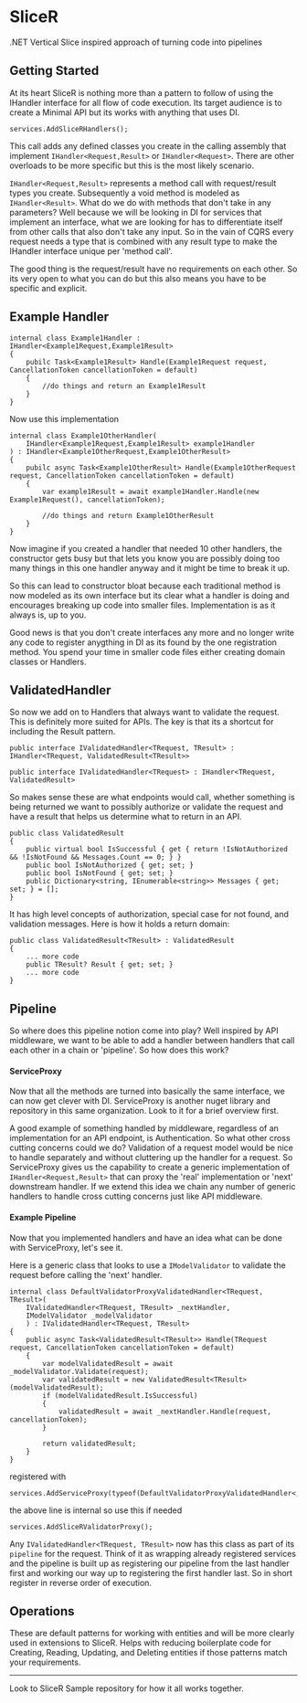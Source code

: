 # SliceR
.NET Vertical Slice inspired approach of turning code into pipelines

## Getting Started

At its heart SliceR is nothing more than a pattern to follow of using the IHandler interface for all flow of code execution.  Its target audience is to create a Minimal API but its works with anything that uses DI.

    services.AddSliceRHandlers();


This call adds any defined classes you create in the calling assembly that implement `IHandler<Request,Result>` or `IHandler<Request>`.  There are other overloads to be more specific but this is the most likely scenario.

`IHandler<Request,Result>` represents a method call with request/result types you create. Subsequently a void method is modeled as `IHandler<Result>`.  What do we do with methods that don't take in any parameters?  Well because we will be looking in DI for services that implement an interface, what we are looking for has to differentiate itself from other calls that also don't take any input.  So in the vain of CQRS every request needs a type that is combined with any result type to make the IHandler interface unique per 'method call'.

The good thing is the request/result have no requirements on each other.  So its very open to what you can do but this also means you have to be specific and explicit.

## Example Handler


    internal class Example1Handler : IHandler<Example1Request,Example1Result>
    {
        pubilc Task<Example1Result> Handle(Example1Request request, CancellationToken cancellationToken = default)
        {
            //do things and return an Example1Result
        }
    }

Now use this implementation

    internal class Example1OtherHandler(
        IHandler<Example1Request,Example1Result> example1Handler
    ) : IHandler<Example1OtherRequest,Example1OtherResult>
    {
        pubilc async Task<Example1OtherResult> Handle(Example1OtherRequest request, CancellationToken cancellationToken = default)
        {
            var example1Result = await example1Handler.Handle(new Example1Request(), cancellationToken);

            //do things and return Example1OtherResult
        }
    }

Now imagine if you created a handler that needed 10 other handlers, the constructor gets busy but that lets you know you are possibly doing too many things in this one handler anyway and it might be time to break it up.  

So this can lead to constructor bloat because each traditional method is now modeled as its own interface but its clear what a handler is doing and encourages breaking up code into smaller files.  Implementation is as it always is, up to you.

Good news is that you don't create interfaces any more and no longer write any code to register anygthing in DI as its found by the one registration method.  You spend your time in smaller code files either creating domain classes or Handlers.  

## ValidatedHandler

So now we add on to Handlers that always want to validate the request.  This is definitely more suited for APIs.  The key is that its a shortcut for including the Result pattern.

    public interface IValidatedHandler<TRequest, TResult> : IHandler<TRequest, ValidatedResult<TResult>>

    public interface IValidatedHandler<TRequest> : IHandler<TRequest, ValidatedResult>

So makes sense these are what endpoints would call, whether something is being returned we want to possibly authorize or validate the request and have a result that helps us determine what to return in an API.

    public class ValidatedResult
    {
        public virtual bool IsSuccessful { get { return !IsNotAuthorized && !IsNotFound && Messages.Count == 0; } }
        public bool IsNotAuthorized { get; set; }
        public bool IsNotFound { get; set; }
        public Dictionary<string, IEnumerable<string>> Messages { get; set; } = [];
    }

It has high level concepts of authorization, special case for not found, and validation messages.
Here is how it holds a return domain:

    public class ValidatedResult<TResult> : ValidatedResult
    {
        ... more code
        public TResult? Result { get; set; }
        ... more code
    }

## Pipeline

So where does this pipeline notion come into play? Well inspired by API middleware, we want to be able to add a handler between handlers that call each other in a chain or 'pipeline'.  So how does this work?  

####  ServiceProxy

Now that all the methods are turned into basically the same interface, we can now get clever with DI.  ServiceProxy is another nuget library and repository in this same organization.  Look to it for a brief overview first.

A good example of something handled by middleware, regardless of an implementation for an API endpoint, is Authentication.  So what other cross cutting concerns could we do?  Validation of a request model would be nice to handle separately and without cluttering up the handler for a request.  So ServiceProxy gives us the capability to create a generic implementation of `IHandler<Request,Result>` that can proxy the 'real' implementation or 'next' downstream handler.  If we extend this idea we chain any number of generic handlers to handle cross cutting concerns just like API middleware.

#### Example Pipeline

Now that you implemented handlers and have an idea what can be done with ServiceProxy, let's see it.

Here is a generic class that looks to use a `IModelValidator` to validate the request before calling the 'next' handler.

    internal class DefaultValidatorProxyValidatedHandler<TRequest, TResult>(
        IValidatedHandler<TRequest, TResult> _nextHandler,
        IModelValidator _modelValidator
        ) : IValidatedHandler<TRequest, TResult>
    {
        public async Task<ValidatedResult<TResult>> Handle(TRequest request, CancellationToken cancellationToken = default)
        {
            var modelValidatedResult = await _modelValidator.Validate(request);
            var validatedResult = new ValidatedResult<TResult>(modelValidatedResult);
            if (modelValidatedResult.IsSuccessful)
            {
                validatedResult = await _nextHandler.Handle(request, cancellationToken);
            }

            return validatedResult;
        }
    }

registered with 

    services.AddServiceProxy(typeof(DefaultValidatorProxyValidatedHandler<,>));

the above line is internal so use this if needed

    services.AddSliceRValidatorProxy();

Any `IValidatedHandler<TRequest, TResult>` now has this class as part of its `pipeline` for the request.  Think of it as wrapping already registered services and the pipeline is built up as registering our pipeline from the last handler first and working our way up to registering the first handler last.  So in short register in reverse order of execution.

## Operations

These are default patterns for working with entities and will be more clearly used in extensions to SliceR.  Helps with reducing boilerplate code for Creating, Reading, Updating, and Deleting entities if those patterns match your requirements.

***

Look to SliceR Sample repository for how it all works together.